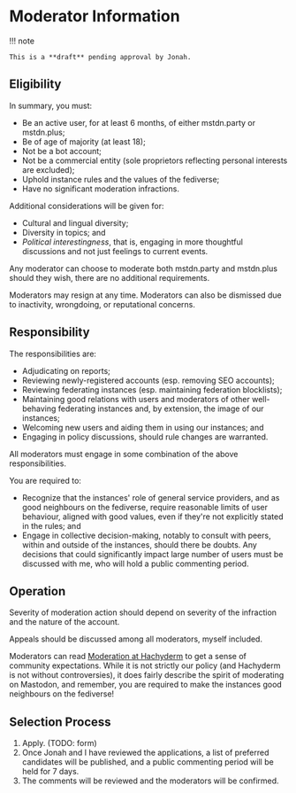 # Moderator Information

!!! note

    This is a **draft** pending approval by Jonah.

## Eligibility

In summary, you must:

* Be an active user, for at least 6 months, of either mstdn.party or mstdn.plus;
* Be of age of majority (at least 18);
* Not be a bot account;
* Not be a commercial entity (sole proprietors reflecting personal interests are excluded);
* Uphold instance rules and the values of the fediverse;
* Have no significant moderation infractions.

Additional considerations will be given for:

* Cultural and lingual diversity;
* Diversity in topics; and
* *Political interestingness*, that is, engaging in more thoughtful discussions and not just feelings to current events.

Any moderator can choose to moderate both mstdn.party and mstdn.plus should they wish, there are no additional requirements.

Moderators may resign at any time. Moderators can also be dismissed due to inactivity, wrongdoing, or reputational concerns.

## Responsibility

The responsibilities are:

* Adjudicating on reports;
* Reviewing newly-registered accounts (esp. removing SEO accounts);
* Reviewing federating instances (esp. maintaining federation blocklists);
* Maintaining good relations with users and moderators of other well-behaving federating instances and, by extension, the image of our instances;
* Welcoming new users and aiding them in using our instances; and
* Engaging in policy discussions, should rule changes are warranted.

All moderators must engage in some combination of the above responsibilities.

You are required to:

* Recognize that the instances' role of general service providers, and as good neighbours on the fediverse, require reasonable limits of user behaviour, aligned with good values, even if they're not explicitly stated in the rules; and
* Engage in collective decision-making, notably to consult with peers, within and outside of the instances, should there be doubts. Any decisions that could significantly impact large number of users must be discussed with me, who will hold a public commenting period.

## Operation

Severity of moderation action should depend on severity of the infraction and the nature of the account.

Appeals should be discussed among all moderators, myself included.

Moderators can read [Moderation at Hachyderm](https://community.hachyderm.io/docs/moderation/) to get a sense of community expectations. While it is not strictly our policy (and Hachyderm is not without controversies), it does fairly describe the spirit of moderating on Mastodon, and remember, you are required to make the instances good neighbours on the fediverse!

## Selection Process

1. Apply. (TODO: form)
2. Once Jonah and I have reviewed the applications, a list of preferred candidates will be published, and a public commenting period will be held for 7 days.
3. The comments will be reviewed and the moderators will be confirmed.
